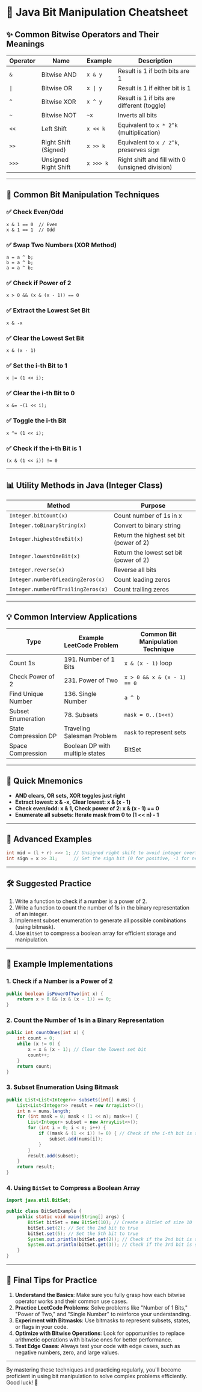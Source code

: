 # 🧠 Java Bit Manipulation Cheatsheet

## ✨ Common Bitwise Operators and Their Meanings

| Operator | Name | Example | Description |
|----------|-----------------|-----------|------------------------------------------|
| `&` | Bitwise AND | `x & y` | Result is 1 if both bits are 1 |
| `\|` | Bitwise OR | `x \| y` | Result is 1 if either bit is 1 |
| `^` | Bitwise XOR | `x ^ y` | Result is 1 if bits are different (toggle) |
| `~` | Bitwise NOT | `~x` | Inverts all bits |
| `<<` | Left Shift | `x << k` | Equivalent to `x * 2^k` (multiplication) |
| `>>` | Right Shift (Signed) | `x >> k` | Equivalent to `x / 2^k`, preserves sign |
| `>>>` | Unsigned Right Shift | `x >>> k` | Right shift and fill with 0 (unsigned division) |

______________________________________________________________________

## 🧮 Common Bit Manipulation Techniques

### ✅ Check Even/Odd

```
x & 1 == 0  // Even
x & 1 == 1  // Odd
```

### ✅ Swap Two Numbers (XOR Method)

```
a = a ^ b;
b = a ^ b;
a = a ^ b;
```

### ✅ Check if Power of 2

```
x > 0 && (x & (x - 1)) == 0
```

### ✅ Extract the Lowest Set Bit

```
x & -x
```

### ✅ Clear the Lowest Set Bit

```
x & (x - 1)
```

### ✅ Set the i-th Bit to 1

```
x |= (1 << i);
```

### ✅ Clear the i-th Bit to 0

```
x &= ~(1 << i);
```

### ✅ Toggle the i-th Bit

```
x ^= (1 << i);
```

### ✅ Check if the i-th Bit is 1

```
(x & (1 << i)) != 0
```

______________________________________________________________________

## 📊 Utility Methods in Java (Integer Class)

| Method | Purpose |
| -------------------------------------- | ------------------- |
| `Integer.bitCount(x)` | Count number of 1s in x |
| `Integer.toBinaryString(x)` | Convert to binary string |
| `Integer.highestOneBit(x)` | Return the highest set bit (power of 2) |
| `Integer.lowestOneBit(x)` | Return the lowest set bit (power of 2) |
| `Integer.reverse(x)` | Reverse all bits |
| `Integer.numberOfLeadingZeros(x)` | Count leading zeros |
| `Integer.numberOfTrailingZeros(x)` | Count trailing zeros |

______________________________________________________________________

## 💡 Common Interview Applications

| Type | Example LeetCode Problem | Common Bit Manipulation Technique |
| ---------- | -------------------------------- | --------------------------------- |
| Count 1s | 191. Number of 1 Bits | `x & (x - 1)` loop |
| Check Power of 2 | 231. Power of Two | `x > 0 && x & (x - 1) == 0` |
| Find Unique Number | 136. Single Number | `a ^ b` |
| Subset Enumeration | 78. Subsets | `mask = 0..(1<<n)` |
| State Compression DP | Traveling Salesman Problem | `mask` to represent sets |
| Space Compression | Boolean DP with multiple states | BitSet |

______________________________________________________________________

## 📌 Quick Mnemonics

- **AND clears, OR sets, XOR toggles just right**
- **Extract lowest: x & -x, Clear lowest: x & (x - 1)**
- **Check even/odd: x & 1, Check power of 2: x & (x - 1) == 0**
- **Enumerate all subsets: Iterate mask from 0 to (1 \<< n) - 1**

______________________________________________________________________

## 🧠 Advanced Examples

```java
int mid = (l + r) >>> 1; // Unsigned right shift to avoid integer overflow
int sign = x >> 31;      // Get the sign bit (0 for positive, -1 for negative)
```

______________________________________________________________________

## 🛠 Suggested Practice

1. Write a function to check if a number is a power of 2.
1. Write a function to count the number of 1s in the binary representation of an integer.
1. Implement subset enumeration to generate all possible combinations (using bitmask).
1. Use `BitSet` to compress a boolean array for efficient storage and manipulation.

______________________________________________________________________

## 🧠 Example Implementations

### 1. Check if a Number is a Power of 2

```java
public boolean isPowerOfTwo(int x) {
    return x > 0 && (x & (x - 1)) == 0;
}
```

### 2. Count the Number of 1s in a Binary Representation

```java
public int countOnes(int x) {
    int count = 0;
    while (x != 0) {
        x = x & (x - 1); // Clear the lowest set bit
        count++;
    }
    return count;
}
```

### 3. Subset Enumeration Using Bitmask

```java
public List<List<Integer>> subsets(int[] nums) {
    List<List<Integer>> result = new ArrayList<>();
    int n = nums.length;
    for (int mask = 0; mask < (1 << n); mask++) {
        List<Integer> subset = new ArrayList<>();
        for (int i = 0; i < n; i++) {
            if ((mask & (1 << i)) != 0) { // Check if the i-th bit is set
                subset.add(nums[i]);
            }
        }
        result.add(subset);
    }
    return result;
}
```

### 4. Using `BitSet` to Compress a Boolean Array

```java
import java.util.BitSet;

public class BitSetExample {
    public static void main(String[] args) {
        BitSet bitSet = new BitSet(10); // Create a BitSet of size 10
        bitSet.set(2); // Set the 2nd bit to true
        bitSet.set(5); // Set the 5th bit to true
        System.out.println(bitSet.get(2)); // Check if the 2nd bit is set (true)
        System.out.println(bitSet.get(3)); // Check if the 3rd bit is set (false)
    }
}
```

______________________________________________________________________

## 📌 Final Tips for Practice

1. **Understand the Basics**: Make sure you fully grasp how each bitwise operator works and their common use cases.
1. **Practice LeetCode Problems**: Solve problems like "Number of 1 Bits," "Power of Two," and "Single Number" to reinforce your understanding.
1. **Experiment with Bitmasks**: Use bitmasks to represent subsets, states, or flags in your code.
1. **Optimize with Bitwise Operations**: Look for opportunities to replace arithmetic operations with bitwise ones for better performance.
1. **Test Edge Cases**: Always test your code with edge cases, such as negative numbers, zero, and large values.

______________________________________________________________________

By mastering these techniques and practicing regularly, you'll become proficient in using bit manipulation to solve complex problems efficiently. Good luck! 🚀
